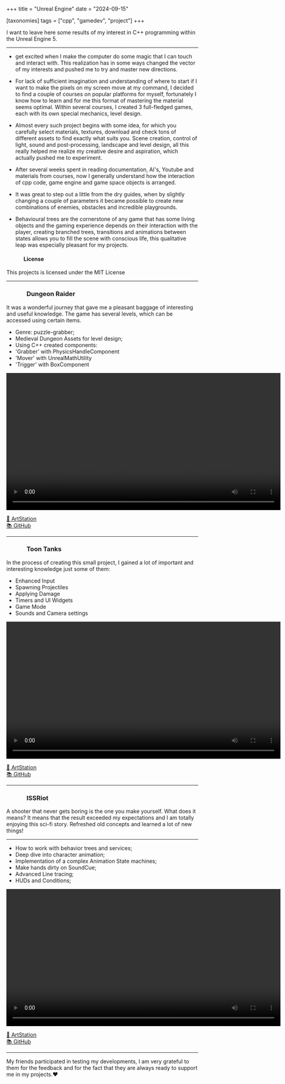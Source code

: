 +++
title = "Unreal Engine"
date = "2024-09-15"

[taxonomies]
tags = ["cpp", "gamedev", "project"]
+++

I want to leave here some results of my interest in C++ programming within the Unreal Engine 5.

<!-- more -->
---

-  get excited when I make the computer do some magic that I can touch and interact with. 
This realization has in some ways changed the vector of my interests and pushed me to try and master new directions.

- For lack of sufficient imagination and understanding of where to start if I want to make the pixels on my screen move at my command, I decided to find a couple of courses on popular platforms for myself, fortunately I know how to learn and for me this format of mastering the material seems optimal.
Within several courses, I created 3 full-fledged games, each with its own special mechanics, level design.

- Almost every such project begins with some idea, for which you carefully select materials, textures, download and check tons of different assets to find exactly what suits you.
Scene creation, control of light, sound and post-processing, landscape and level design, all this really helped me realize my creative desire and aspiration, which actually pushed me to experiment.

- After several weeks spent in reading documentation, AI's, Youtube and materials from courses, now I generally understand how the interaction of cpp code, game engine and game space objects is arranged.

- It was great to step out a little from the dry guides, when by slightly changing a couple of parameters it became possible to create new combinations of enemies, obstacles and incredible playgrounds.

- Behavioural trees are the cornerstone of any game that has some living objects and the gaming experience depends on their interaction with the player, creating branched trees, transitions and animations between states allows you to fill the scene with conscious life, this qualitative leap was especially pleasant for my projects.

#### &emsp;&emsp;&emsp; **License**
This projects is licensed under the MIT License 

---

### &emsp;&emsp;&emsp; Dungeon Raider
It was a wonderful journey that gave me a pleasant baggage of interesting and useful knowledge.
The game has several levels, which can be accessed using certain items.
* Genre: puzzle-grabber;
* Medieval Dungeon Assets for level design;
* Using C++ created components:
* 'Grabber' with PhysicsHandleComponent
* 'Mover' with UnrealMathUtility
* 'Trigger' with BoxComponent

<video controls width="720">
<source src="/media/dungeon-raider-preview.webm" type="video/webm" />
</video>

[🎨 ArtStation](https://www.artstation.com/artwork/kNE3e2)  
[📚 GitHub](https://github.com/maltsev-dev/unrealProjects/tree/main/src/grabber)

---

### &emsp;&emsp;&emsp; Toon Tanks
In the process of creating this small project, I gained a lot of important and interesting knowledge
just some of them:
* Enhanced Input
* Spawning Projectiles
* Applying Damage
* Timers and UI Widgets
* Game Mode
* Sounds and Camera settings

<video controls width="720">
<source src="/media/toon-tanks-preview.webm" type="video/webm" />
</video>

[🎨 ArtStation](https://www.artstation.com/artwork/kND2Z0)  
[📚 GitHub](https://github.com/maltsev-dev/unrealProjects/tree/main/src/toontanks)

---

### &emsp;&emsp;&emsp; ISSRiot
A shooter that never gets boring is the one you make yourself.
What does it means?
It means that the result exceeded my expectations and I am totally enjoying this sci-fi story.
Refreshed old concepts and learned a lot of new things!
_________________________________________
* How to work with behavior trees and services;
* Deep dive into character animation;
* Implementation of a complex Animation State machines;
* Make hands dirty on SoundCue;
* Advanced Line tracing;
* HUDs and Conditions;

<video controls width="720">
<source src="/media/cssriot-preview.webm" type="video/webm" />
</video>

[🎨 ArtStation](https://www.artstation.com/artwork/RK3LXm)  
[📚 GitHub](https://github.com/maltsev-dev/unrealProjects/tree/main/src/simpleShooter)  

---

My friends participated in testing my developments, 
I am very grateful to them for the feedback and for the fact that they are always ready to support me in my projects.❤️

